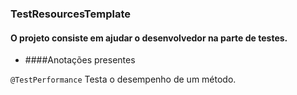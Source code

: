 ### TestResourcesTemplate

#### O projeto consiste em ajudar o desenvolvedor na parte de testes.

 - ####Anotações presentes

<code>@TestPerformance</code> Testa o desempenho de um método.